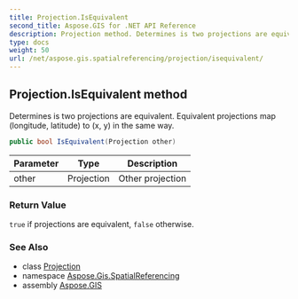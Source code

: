 ```yaml
---
title: Projection.IsEquivalent
second_title: Aspose.GIS for .NET API Reference
description: Projection method. Determines is two projections are equivalent. Equivalent projections map longitude latitude to x y in the same way.
type: docs
weight: 50
url: /net/aspose.gis.spatialreferencing/projection/isequivalent/
---
```

## Projection.IsEquivalent method

Determines is two projections are equivalent. Equivalent projections map (longitude, latitude) to (x, y) in the same way.

```csharp
public bool IsEquivalent(Projection other)
```

| Parameter | Type | Description |
| --- | --- | --- |
| other | Projection | Other projection |

### Return Value

`true` if projections are equivalent, `false` otherwise.

### See Also

* class [Projection](../)
* namespace [Aspose.Gis.SpatialReferencing](../../projection/)
* assembly [Aspose.GIS](../../../)


